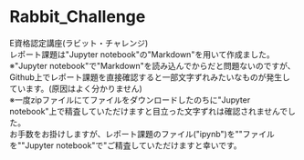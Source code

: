 # Rabbit_Challenge
E資格認定講座(ラビット・チャレンジ)  
レポート課題は"Jupyter notebook"の"Markdown"を用いて作成ました。  
※"Jupyter notebook"で"Markdown"を読み込んでからだと問題ないのですが、Github上でレポート課題を直接確認すると一部文字ずれみたいなものが発生しています。(原因はよく分かりません)  
※一度zipファイルにてファイルをダウンロードしたのちに"Jupyter notebook"上で精査していただけますと目立った文字ずれは確認されませんでした。  
お手数をお掛けしますが、レポート課題のファイル("ipynb")を""ファイルを""Jupyter notebook"で"ご精査していただけますと幸いです。
